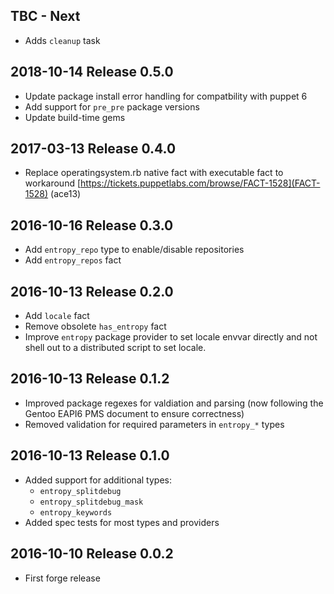 ## TBC - Next

- Adds `cleanup` task


## 2018-10-14 Release 0.5.0

- Update package install error handling for compatbility with
  puppet 6
- Add support for `pre_pre` package versions
- Update build-time gems

## 2017-03-13 Release 0.4.0

- Replace operatingsystem.rb native fact with executable fact to workaround
  [https://tickets.puppetlabs.com/browse/FACT-1528](FACT-1528) (ace13)

## 2016-10-16 Release 0.3.0

- Add `entropy_repo` type to enable/disable repositories
- Add `entropy_repos` fact

## 2016-10-13 Release 0.2.0

- Add `locale` fact
- Remove obsolete `has_entropy` fact
- Improve `entropy` package provider to set locale envvar directly
  and not shell out to a distributed script to set locale.

## 2016-10-13 Release 0.1.2

- Improved package regexes for valdiation and parsing
  (now following the Gentoo EAPI6 PMS document to ensure correctness)
- Removed validation for required parameters in `entropy_*` types

## 2016-10-13 Release 0.1.0

- Added support for additional types:
  - `entropy_splitdebug`
  - `entropy_splitdebug_mask`
  - `entropy_keywords`
- Added spec tests for most types and providers

## 2016-10-10 Release 0.0.2

- First forge release

